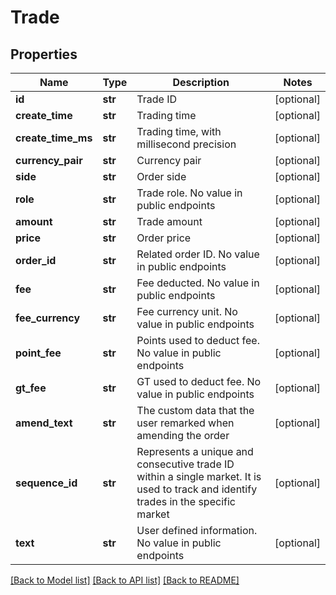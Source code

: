 # Trade

## Properties
Name | Type | Description | Notes
------------ | ------------- | ------------- | -------------
**id** | **str** | Trade ID | [optional] 
**create_time** | **str** | Trading time | [optional] 
**create_time_ms** | **str** | Trading time, with millisecond precision | [optional] 
**currency_pair** | **str** | Currency pair | [optional] 
**side** | **str** | Order side | [optional] 
**role** | **str** | Trade role. No value in public endpoints | [optional] 
**amount** | **str** | Trade amount | [optional] 
**price** | **str** | Order price | [optional] 
**order_id** | **str** | Related order ID. No value in public endpoints | [optional] 
**fee** | **str** | Fee deducted. No value in public endpoints | [optional] 
**fee_currency** | **str** | Fee currency unit. No value in public endpoints | [optional] 
**point_fee** | **str** | Points used to deduct fee. No value in public endpoints | [optional] 
**gt_fee** | **str** | GT used to deduct fee. No value in public endpoints | [optional] 
**amend_text** | **str** | The custom data that the user remarked when amending the order | [optional] 
**sequence_id** | **str** | Represents a unique and consecutive trade ID within a single market. It is used to track and identify trades in the specific market | [optional] 
**text** | **str** | User defined information. No value in public endpoints | [optional] 

[[Back to Model list]](../README.md#documentation-for-models) [[Back to API list]](../README.md#documentation-for-api-endpoints) [[Back to README]](../README.md)


